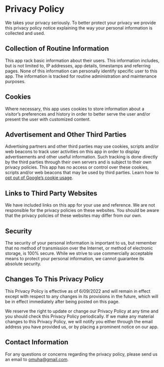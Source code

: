 # Privacy Policy

 We takes your privacy seriously. To better protect your privacy we provide this privacy policy notice explaining the way your personal information is collected and used.


 ## Collection of Routine Information

 This app rack basic information about their users. This information includes, but is not limited to, IP addresses, app details, timestamps and referring pages. None of this information can personally identify specific user to this app. The information is tracked for routine administration and maintenance purposes.


 ## Cookies

 Where necessary, this app uses cookies to store information about a visitor’s preferences and history in order to better serve the user and/or present the user with customized content.


 ## Advertisement and Other Third Parties

 Advertising partners and other third parties may use cookies, scripts and/or web beacons to track user activities on this app in order to display advertisements and other useful information. Such tracking is done directly by the third parties through their own servers and is subject to their own privacy policies. This app has no access or control over these cookies, scripts and/or web beacons that may be used by third parties. Learn how to [opt out of Google’s cookie usage](http://www.google.com/privacy_ads.html).


 ## Links to Third Party Websites

 We have included links on this app for your use and reference. We are not responsible for the privacy policies on these websites. You should be aware that the privacy policies of these websites may differ from our own.


 ## Security

 The security of your personal information is important to us, but remember that no method of transmission over the Internet, or method of electronic storage, is 100% secure. While we strive to use commercially acceptable means to protect your personal information, we cannot guarantee its absolute security.


 ## Changes To This Privacy Policy

 This Privacy Policy is effective as of 6/09/2022 and will remain in effect except with respect to any changes in its provisions in the future, which will be in effect immediately after being posted on this page.

 We reserve the right to update or change our Privacy Policy at any time and you should check this Privacy Policy periodically. If we make any material changes to this Privacy Policy, we will notify you either through the email address you have provided us, or by placing a prominent notice on our app.


 ## Contact Information

 For any questions or concerns regarding the privacy policy, please send us an email to omuha@gmail.com.
